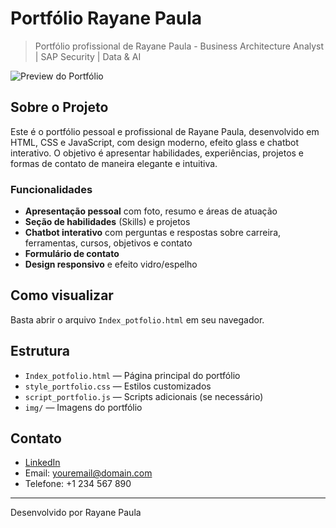 # Portfólio Rayane Paula

> Portfólio profissional de Rayane Paula - Business Architecture Analyst | SAP Security | Data & AI

![Preview do Portfólio](img/Foto_Rayane.jpg)

## Sobre o Projeto

Este é o portfólio pessoal e profissional de Rayane Paula, desenvolvido em HTML, CSS e JavaScript, com design moderno, efeito glass e chatbot interativo. O objetivo é apresentar habilidades, experiências, projetos e formas de contato de maneira elegante e intuitiva.

### Funcionalidades
- **Apresentação pessoal** com foto, resumo e áreas de atuação
- **Seção de habilidades** (Skills) e projetos
- **Chatbot interativo** com perguntas e respostas sobre carreira, ferramentas, cursos, objetivos e contato
- **Formulário de contato**
- **Design responsivo** e efeito vidro/espelho

## Como visualizar

Basta abrir o arquivo `Index_potfolio.html` em seu navegador.

## Estrutura

- `Index_potfolio.html` — Página principal do portfólio
- `style_portfolio.css` — Estilos customizados
- `script_portfolio.js` — Scripts adicionais (se necessário)
- `img/` — Imagens do portfólio

## Contato

- [LinkedIn](https://www.linkedin.com/in/seulinkedin)
- Email: youremail@domain.com
- Telefone: +1 234 567 890

---
Desenvolvido por Rayane Paula

